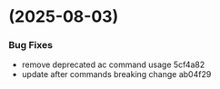 #  (2025-08-03)


### Bug Fixes

* remove deprecated ac command usage 5cf4a82
* update after commands breaking change ab04f29



